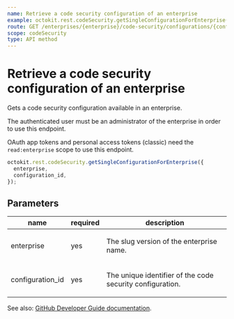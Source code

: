```yaml
---
name: Retrieve a code security configuration of an enterprise
example: octokit.rest.codeSecurity.getSingleConfigurationForEnterprise({ enterprise, configuration_id })
route: GET /enterprises/{enterprise}/code-security/configurations/{configuration_id}
scope: codeSecurity
type: API method
---
```


# Retrieve a code security configuration of an enterprise

Gets a code security configuration available in an enterprise.

The authenticated user must be an administrator of the enterprise in order to use this endpoint.

OAuth app tokens and personal access tokens (classic) need the `read:enterprise` scope to use this endpoint.

```js
octokit.rest.codeSecurity.getSingleConfigurationForEnterprise({
  enterprise,
  configuration_id,
});
```

## Parameters

<table>
  <thead>
    <tr>
      <th>name</th>
      <th>required</th>
      <th>description</th>
    </tr>
  </thead>
  <tbody>
    <tr><td>enterprise</td><td>yes</td><td>

The slug version of the enterprise name.

</td></tr>
<tr><td>configuration_id</td><td>yes</td><td>

The unique identifier of the code security configuration.

</td></tr>
  </tbody>
</table>

See also: [GitHub Developer Guide documentation](https://docs.github.com/rest/code-security/configurations#retrieve-a-code-security-configuration-of-an-enterprise).
